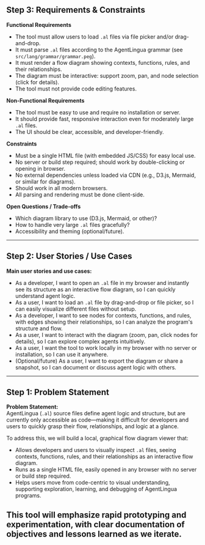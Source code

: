 ## Step 3: Requirements & Constraints

**Functional Requirements**
- The tool must allow users to load `.al` files via file picker and/or drag-and-drop.
- It must parse `.al` files according to the AgentLingua grammar (see `src/lang/grammar/grammar.peg`).
- It must render a flow diagram showing contexts, functions, rules, and their relationships.
- The diagram must be interactive: support zoom, pan, and node selection (click for details).
- The tool must not provide code editing features.

**Non-Functional Requirements**
- The tool must be easy to use and require no installation or server.
- It should provide fast, responsive interaction even for moderately large `.al` files.
- The UI should be clear, accessible, and developer-friendly.

**Constraints**
- Must be a single HTML file (with embedded JS/CSS) for easy local use.
- No server or build step required; should work by double-clicking or opening in browser.
- No external dependencies unless loaded via CDN (e.g., D3.js, Mermaid, or similar for diagrams).
- Should work in all modern browsers.
- All parsing and rendering must be done client-side.

**Open Questions / Trade-offs**
- Which diagram library to use (D3.js, Mermaid, or other)?
- How to handle very large `.al` files gracefully?
- Accessibility and theming (optional/future).

---

## Step 2: User Stories / Use Cases

**Main user stories and use cases:**

- As a developer, I want to open an `.al` file in my browser and instantly see its structure as an interactive flow diagram, so I can quickly understand agent logic.
- As a user, I want to load an `.al` file by drag-and-drop or file picker, so I can easily visualize different files without setup.
- As a developer, I want to see nodes for contexts, functions, and rules, with edges showing their relationships, so I can analyze the program's structure and flow.
- As a user, I want to interact with the diagram (zoom, pan, click nodes for details), so I can explore complex agents intuitively.
- As a user, I want the tool to work locally in my browser with no server or installation, so I can use it anywhere.
- (Optional/future) As a user, I want to export the diagram or share a snapshot, so I can document or discuss agent logic with others.

---

## Step 1: Problem Statement

**Problem Statement:**  
AgentLingua (`.al`) source files define agent logic and structure, but are currently only accessible as code—making it difficult for developers and users to quickly grasp their flow, relationships, and logic at a glance.

To address this, we will build a local, graphical flow diagram viewer that:
- Allows developers and users to visually inspect `.al` files, seeing contexts, functions, rules, and their relationships as an interactive flow diagram.
- Runs as a single HTML file, easily opened in any browser with no server or build step required.
- Helps users move from code-centric to visual understanding, supporting exploration, learning, and debugging of AgentLingua programs.

This tool will emphasize rapid prototyping and experimentation, with clear documentation of objectives and lessons learned as we iterate.
---
